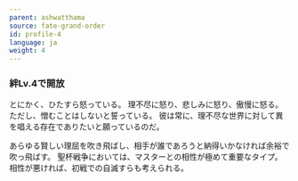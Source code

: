 ```yaml
---
parent: ashwatthama
source: fate-grand-order
id: profile-4
language: ja
weight: 4
---
```


### 絆Lv.4で開放

とにかく、ひたすら怒っている。
理不尽に怒り、悲しみに怒り、傲慢に怒る。
ただし、憎むことはしないと誓っている。
彼は常に、理不尽な世界に対して異を唱える存在でありたいと願っているのだ。

あらゆる賢しい理屈を吹き飛ばし、相手が誰であろうと納得いかなければ余裕で吹っ飛ばす。
聖杯戦争においては、マスターとの相性が極めて重要なタイプ。相性が悪ければ、初戦での自滅すらも考えられる。
